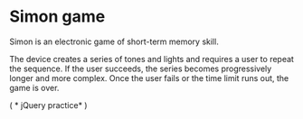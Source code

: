 # Simon game
<p>Simon is an electronic game of short-term memory skill.</p>
<p>The device creates a series of tones and lights and requires a user to repeat the sequence. If the user succeeds, the series becomes progressively longer and more complex. Once the user fails or the time limit runs out, the game is over.</p>
( * jQuery practice* )

